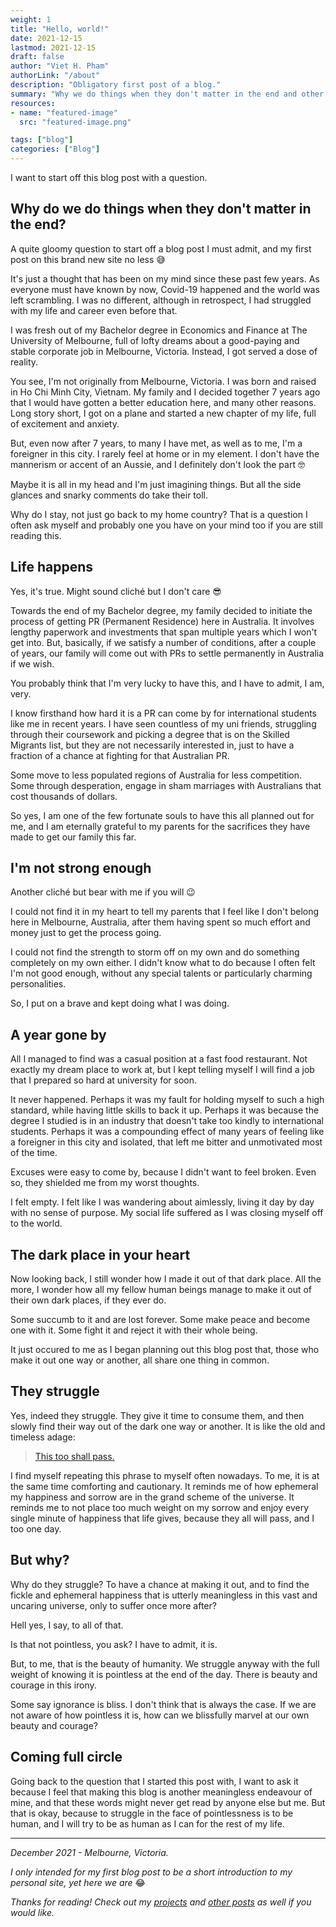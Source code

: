 ```yaml
---
weight: 1
title: "Hello, world!"
date: 2021-12-15
lastmod: 2021-12-15
draft: false
author: "Viet H. Pham"
authorLink: "/about"
description: "Obligatory first post of a blog."
summary: "Why we do things when they don't matter in the end and other questions. My first post on this site!"
resources:
- name: "featured-image"
  src: "featured-image.png"

tags: ["blog"]
categories: ["Blog"]
---
```


I want to start off this blog post with a question.

## Why do we do things when they don't matter in the end? 

A quite gloomy question to start off a blog post I must admit, and my first post on this brand new site no less &#128517;

It's just a thought that has been on my mind since these past few years. As everyone must have known by now, Covid-19 happened and the world was left scrambling. I was no different, although in retrospect, I had struggled with my life and career even before that.

I was fresh out of my Bachelor degree in Economics and Finance at The University of Melbourne, full of lofty dreams about a good-paying and stable corporate job in Melbourne, Victoria. Instead, I got served a dose of reality.

You see, I'm not originally from Melbourne, Victoria. I was born and raised in Ho Chi Minh City, Vietnam. My family and I decided together 7 years ago that I would have gotten a better education here, and many other reasons. Long story short, I got on a plane and started a new chapter of my life, full of excitement and anxiety. 

But, even now after 7 years, to many I have met, as well as to me, I'm a foreigner in this city. I rarely feel at home or in my element. I don't have the mannerism or accent of an Aussie, and I definitely don't look the part &#129299;

Maybe it is all in my head and I'm just imagining things. But all the side glances and snarky comments do take their toll.

Why do I stay, not just go back to my home country? That is a question I often ask myself and probably one you have on your mind too if you are still reading this.

## Life happens

Yes, it's true. Might sound cliché but I don't care &#128526;

Towards the end of my Bachelor degree, my family decided to initiate the process of getting PR (Permanent Residence) here in Australia. It involves lengthy paperwork and investments that span multiple years which I won't get into. But, basically, if we satisfy a number of conditions, after a couple of years, our family will come out with PRs to settle permanently in Australia if we wish.

You probably think that I'm very lucky to have this, and I have to admit, I am, very. 

I know firsthand how hard it is a PR can come by for international students like me in recent years. I have seen countless of my uni friends, struggling through their coursework and picking a degree that is on the Skilled Migrants list, but they are not necessarily interested in, just to have a fraction of a chance at fighting for that Australian PR.

Some move to less populated regions of Australia for less competition. Some through desperation, engage in sham marriages with Australians that cost thousands of dollars.

So yes, I am one of the few fortunate souls to have this all planned out for me, and I am eternally grateful to my parents for the sacrifices they have made to get our family this far.

## I'm not strong enough

Another cliché but bear with me if you will &#128521;

I could not find it in my heart to tell my parents that I feel like I don't belong here in Melbourne, Australia, after them having spent so much effort and money just to get the process going.

I could not find the strength to storm off on my own and do something completely on my own either. I didn't know what to do because I often felt I'm not good enough, without any special talents or particularly charming personalities.

So, I put on a brave and kept doing what I was doing.

## A year gone by

All I managed to find was a casual position at a fast food restaurant. Not exactly my dream place to work at, but I kept telling myself I will find a job that I prepared so hard at university for soon.

It never happened. Perhaps it was my fault for holding myself to such a high standard, while having little skills to back it up. Perhaps it was because the degree I studied is in an industry that doesn't take too kindly to international students. Perhaps it was a compounding effect of many years of feeling like a foreigner in this city and isolated, that left me bitter and unmotivated most of the time.

Excuses were easy to come by, because I didn't want to feel broken. Even so, they shielded me from my worst thoughts.

I felt empty. I felt like I was wandering about aimlessly, living it day by day with no sense of purpose. My social life suffered as I was closing myself off to the world.

## The dark place in your heart 

Now looking back, I still wonder how I made it out of that dark place. All the more, I wonder how all my fellow human beings manage to make it out of their own dark places, if they ever do.

Some succumb to it and are lost forever. Some make peace and become one with it. Some fight it and reject it with their whole being.

It just occured to me as I began planning out this blog post that, those who make it out one way or another, all share one thing in common.

## They struggle

Yes, indeed they struggle. They give it time to consume them, and then slowly find their way out of the dark one way or another. It is like the old and timeless adage: 
> <a href="https://en.wikipedia.org/wiki/This_too_shall_pass" title="Quote" target="_blank">This too shall pass.</a>

I find myself repeating this phrase to myself often nowadays. To me, it is at the same time comforting and cautionary. It reminds me of how ephemeral my happiness and sorrow are in the grand scheme of the universe. It reminds me to not place too much weight on my sorrow and enjoy every single minute of happiness that life gives, because they all will pass, and I too one day.

## But why?

Why do they struggle? To have a chance at making it out, and to find the fickle and ephemeral happiness that is utterly meaningless in this vast and uncaring universe, only to suffer once more after?

Hell yes, I say, to all of that.

Is that not pointless, you ask? I have to admit, it is. 

But, to me, that is the beauty of humanity. We struggle anyway with the full weight of knowing it is pointless at the end of the day. There is beauty and courage in this irony. 

Some say ignorance is bliss. I don't think that is always the case. If we are not aware of how pointless it is, how can we blissfully marvel at our own beauty and courage?

## Coming full circle

Going back to the question that I started this post with, I want to ask it because I feel that making this blog is another meaningless endeavour of mine, and that these words might never get read by anyone else but me. But that is okay, because to struggle in the face of pointlessness is to be human, and I will try to be as human as I can for the rest of my life.

---

*December 2021 - Melbourne, Victoria.*

*I only intended for my first blog post to be a short introduction to my personal site, yet here we are* &#128514;

*Thanks for reading! Check out my <a href="/categories/project" title="projects" target="_blank">projects</a> and <a href="/categories/blog" title="other posts" target="_blank">other posts</a> as well if you would like.*